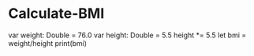 # Calculate-BMI
var weight: Double = 76.0
var height: Double = 5.5
height *= 5.5
let bmi = weight/height
print(bmi)
